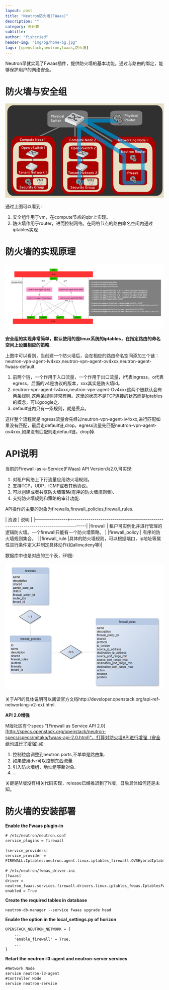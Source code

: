 ```yaml
---
layout: post
title: "Neutron防火墙(FWaas)"
description: ""
category: 云计算
subtitle:
author: "fishcried"
header-img: "img/bg/home-bg.jpg"
tags: [openstack,neutron,fwaas,防火墙]
---
```


Neutron早就实现了Fwaas插件，提供防火墙的基本功能。通过与路由的绑定，能够保护用户的网络安全。

# 防火墙与安全组

![](/img/neutron-fwaas-secgrp.png)

通过上图可以看到:

1. 安全组作用于vm，在compute节点的qbr上实现。
1. 防火墙作用于router，进而控制网络。在网络节点的路由命名空间内通过iptables实现

# 防火墙的实现原理

![](/img/neutron-fwaas-iptables.png)

**安全组的实现非常简单，默认使用的是linux系统的iptables，在指定路由的命名空间上设置相应的策略.**

上图中可以看到，当创建一个防火墙后，会在相应的路由命名空间添加三个链：neutron-vpn-agent-Iv4xxx,neutron-vpn-agent-ov4xxx,neutron-agent-fwaas-default.

1. 前两个链，一个作用于入口流量，一个作用于出口流量，i代表ingress，o代表egress，后面的v4是协议的版本，xxx其实是防火墙id。
1. neutron-vpn-agent-Iv4xxx,neutron-vpn-agent-Ov4xxx这两个链默认会有两条规则,这两条规则非常有用。这里的状态不是TCP连接的状态而是Iptables的概念，可以google之.
1. default链内只有一条规则，就是丢弃。

这样整个流程就是ingress流量会先经过neutron-vpn-agent-iv4xxx,进行匹配如果没有匹配，最后走default链,drop。egress流量先匹配neutron-vpn-agent-ov4xxx,如果没有匹配则走default链，drop掉.

# API说明

当前的Firewall-as-a-Service(FWaas) API Version为2.0,可实现:

1. 对租户网络上下行流量应用防火墙规则。
1. 支持TCP，UDP，ICMP或者其他协议。
1. 可以创建或者共享防火墙策略(有序的防火墙规则集).
1. 支持防火墙规则和策略的审计功能.

API操作的主要的对象为firewalls,firewall_policies,firewall_rules.

| 资源           | 说明                                                                                 |
|----------------+--------------------------------------------------------------------------------------|
|firewall        | 租户可实例化并进行管理的逻辑防火墙。一个firewall只能有一个防火墙策略。               |
|firewall_policy | 有序的防火墙规则集合。                                                               |
|firewall_rule   |具体的防火墙规则，可以根据端口，ip地址等属性进行条件定义并制定具体动作(如allow,deny等)|

数据库中也是对应的三个表，ER图:

![](/img/neutron-fwaas-ER.png)

关于API的具体说明可以阅读官方文档http://developer.openstack.org/api-ref-networking-v2-ext.html.

**API 2.0增强**

M版社区有个specs "[Firewall as Service API 2.0][http://specs.openstack.org/openstack/neutron-specs/specs/mitaka/fwaas-api-2.0.html]"，打算对防火墙API进行增强（安全组也进行了增强).如:

1. 控制粒度调整到neutron ports,不单单是路由集.
1. 如果使用dvr可以控制东西流量.
1. 引入防火墙组，地址组等新对象.
1. ...

关键是M版没有相关代码实现，release已经推迟到了N版，日后具体如何还是未知。

# 防火墙的安装部署

**Enable the Fwaas plugin-in**

    # /etc/neutron/neutron.conf
    service_plugins = firewall

    [service_providers]
    service_provider = FIREWALL:Iptables:neutron.agent.linux.iptables_firewall.OVSHybridIptablesFirewallDriver:default

    # /etc/neutron/fwaas_driver.ini
    [fwaas]
    driver = neutron_fwaas.services.firewall.drivers.linux.iptables_fwaas.IptablesFwaasDriver
    enabled = True

**Create the required tables in database**

    neutron-db-manager --service fwaas upgrade head

**Enable the option in the local_settings.py of horizon**

    OPENSTACK_NEUTRON_NETWORK = {
        ...
        'enable_firewall' = True,
        ...
    }

**Retart the neutron-l3-agent and neutron-server services**

    #Network Node
    service neutron-l3-agent
    #Controller Node
    service neutron-service
